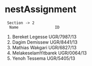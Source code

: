 # nestAssignment
     Section -> 2
      Name                ID               
1. Bereket Legesse    UGR/7987/13             
2. Dagim Demissew     UGR/8441/13             
3. Mathias Wakgari    UGR/6827/13             
4. MelakeselamYitbarek     UGR/0064/13        
5. Yenoh Tessema       UGR/5405/13         
